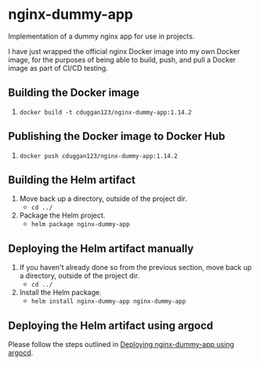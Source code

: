 # nginx-dummy-app

Implementation of a dummy nginx app for use in projects.

I have just wrapped the official nginx Docker image into my own Docker image, for the purposes of being able to build, push, and pull a Docker image as part of CI/CD testing.

## Building the Docker image
1. `docker build -t cduggan123/nginx-dummy-app:1.14.2`

## Publishing the Docker image to Docker Hub
1. `docker push cduggan123/nginx-dummy-app:1.14.2`

## Building the Helm artifact
1. Move back up a directory, outside of the project dir.
    * `cd ../`
2. Package the Helm project.
    * `helm package nginx-dummy-app`

## Deploying the Helm artifact manually
1. If you haven't already done so from the previous section, move back up a directory, outside of the project dir.
    * `cd ../`
2. Install the Helm package.
    * `helm install nginx-dummy-app nginx-dummy-app`

## Deploying  the Helm artifact using argocd
Please follow the steps outlined in [Deploying nginx-dummy-app using argocd](https://github.com/conorjduggan/argocd#deploying-nginx-dummy-app-using-argocd).